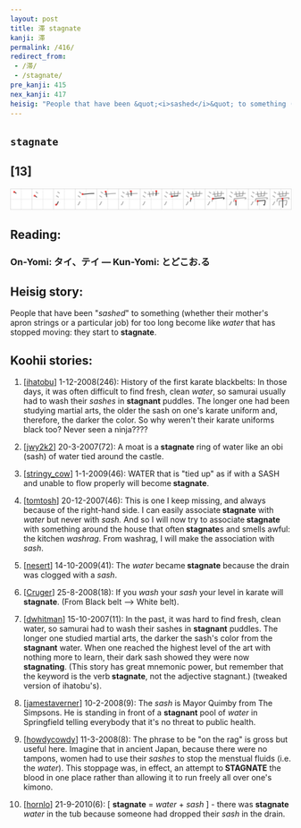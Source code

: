 ```yaml
---
layout: post
title: 滞 stagnate
kanji: 滞
permalink: /416/
redirect_from:
 - /滞/
 - /stagnate/
pre_kanji: 415
nex_kanji: 417
heisig: "People that have been &quot;<i>sashed</i>&quot; to something (whether their mother's apron strings or a particular job) for too long become like <i>water</i> that has stopped moving: they start to <b>stagnate</b>."
---
```


## `stagnate`

## [13]

<div class="stroke"><img src="../images/E6BB9E.png" /></div>

## Reading:

### On-Yomi: タイ、テイ &mdash; Kun-Yomi: とどこお.る

## Heisig story:

People that have been &quot;<i>sashed</i>&quot; to something (whether their mother's apron strings or a particular job) for too long become like <i>water</i> that has stopped moving: they start to <b>stagnate</b>.

## Koohii stories:

1) [<a href="http://kanji.koohii.com/profile/ihatobu">ihatobu</a>] 1-12-2008(246): History of the first karate blackbelts: In those days, it was often difficult to find fresh, clean <em>water</em>, so samurai usually had to wash their <em>sashes</em> in <strong>stagnant</strong> puddles. The longer one had been studying martial arts, the older the sash on one&#039;s karate uniform and, therefore, the darker the color. So why weren&#039;t their karate uniforms black too? Never seen a ninja????

2) [<a href="http://kanji.koohii.com/profile/jwy2k2">jwy2k2</a>] 20-3-2007(72): A moat is a<strong> stagnate</strong> ring of water like an obi (sash) of water tied around the castle.

3) [<a href="http://kanji.koohii.com/profile/stringy_cow">stringy_cow</a>] 1-1-2009(46): WATER that is &quot;tied up&quot; as if with a SASH and unable to flow properly will become<strong> stagnate</strong>.

4) [<a href="http://kanji.koohii.com/profile/tomtosh">tomtosh</a>] 20-12-2007(46): This is one I keep missing, and always because of the right-hand side. I can easily associate<strong> stagnate</strong> with <em>water</em> but never with <em>sash.</em> And so I will now try to associate<strong> stagnate</strong> with something around the house that often<strong> stagnate</strong>s and smells awful: the kitchen <em>washrag</em>. From washrag, I will make the association with <em>sash</em>.

5) [<a href="http://kanji.koohii.com/profile/nesert">nesert</a>] 14-10-2009(41): The <em>water</em> became<strong> stagnate</strong> because the drain was clogged with a <em>sash</em>.

6) [<a href="http://kanji.koohii.com/profile/Cruger">Cruger</a>] 25-8-2008(18): If you <em>wash</em> your <em>sash</em> your level in karate will<strong> stagnate</strong>. (From Black belt --&gt; White belt).

7) [<a href="http://kanji.koohii.com/profile/dwhitman">dwhitman</a>] 15-10-2007(11): In the past, it was hard to find fresh, clean water, so samurai had to wash their sashes in <strong>stagnant</strong> puddles. The longer one studied martial arts, the darker the sash&#039;s color from the <strong>stagnant</strong> water. When one reached the highest level of the art with nothing more to learn, their dark sash showed they were now <strong>stagnating</strong>. (This story has great mnemonic power, but remember that the keyword is the verb<strong> stagnate</strong>, not the adjective stagnant.) (tweaked version of ihatobu&#039;s).

8) [<a href="http://kanji.koohii.com/profile/jamestaverner">jamestaverner</a>] 10-2-2008(9): The <em>sash</em> is Mayor Quimby from The Simpsons. He is standing in front of a <strong>stagnant</strong> pool of <em>water</em> in Springfield telling everybody that it&#039;s no threat to public health.

9) [<a href="http://kanji.koohii.com/profile/howdycowdy">howdycowdy</a>] 11-3-2008(8): The phrase to be &quot;on the rag&quot; is gross but useful here. Imagine that in ancient Japan, because there were no tampons, women had to use their <em>sashes</em> to stop the menstual fluids (i.e. the <em>water</em>). This stoppage was, in effect, an attempt to<strong> STAGNATE</strong> the blood in one place rather than allowing it to run freely all over one&#039;s kimono.

10) [<a href="http://kanji.koohii.com/profile/hornlo">hornlo</a>] 21-9-2010(6): [ <strong>stagnate</strong> = <em>water</em> + <em>sash</em> ] - there was <strong>stagnate</strong> <em>water</em> in the tub because someone had dropped their <em>sash</em> in the drain.
